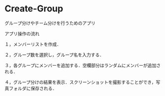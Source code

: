 # Create-Group
グループ分けやチーム分けを行うためのアプリ

アプリ操作の流れ

１，メンバーリストを作成．

２，グループ数を選択し，グループ名を入力する．

３，各グループにメンバーを追加する．空欄部分はランダムにメンバーが追加される．

４，グループ分けの結果を表示．スクリーンショットを撮影することができ，写真フォルダに保存される．
